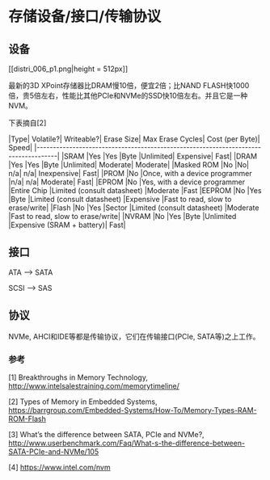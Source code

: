 # 存储设备/接口/传输协议


## 设备

[[distri_006_p1.png|height = 512px]]

最新的3D XPoint存储器比DRAM慢10倍，便宜2倍；比NAND FLASH快1000倍，贵5倍左右，性能比其他PCIe和NVMe的SSD快10倍左右。并且它是一种NVM。


下表摘自[2]

|Type|	Volatile?|	Writeable?|	Erase Size|	Max Erase Cycles|	Cost (per Byte)|	Speed|
|------------------------------------------------------------------------------------|
|SRAM	|Yes	|Yes	|Byte	|Unlimited|	Expensive|	Fast|
|DRAM	|Yes	|Yes	|Byte	|Unlimited|	Moderate|	Moderate|
|Masked ROM	|No	|No|	n/a|	n/a|	Inexpensive|	Fast|
|PROM	|No	|Once, with a device programmer	|n/a|	n/a|	Moderate|	Fast|
|EPROM	|No	|Yes, with a device programmer	|Entire Chip	|Limited (consult datasheet)	|Moderate	|Fast
|EEPROM	|No	|Yes	|Byte	|Limited (consult datasheet)	|Expensive	|Fast to read, slow to erase/write|
|Flash	|No	|Yes	|Sector	|Limited (consult datasheet)	|Moderate	|Fast to read, slow to erase/write|
|NVRAM	|No	|Yes	|Byte	|Unlimited	|Expensive (SRAM + battery)|	Fast|


## 接口

ATA --> SATA

SCSI --> SAS




## 协议
NVMe, AHCI和IDE等都是传输协议，它们在传输接口(PCIe, SATA等)之上工作。

### 参考
[1] Breakthroughs in Memory Technology, http://www.intelsalestraining.com/memorytimeline/

[2] Types of Memory in Embedded Systems, https://barrgroup.com/Embedded-Systems/How-To/Memory-Types-RAM-ROM-Flash


[3] What’s the difference between SATA, PCIe and NVMe?, http://www.userbenchmark.com/Faq/What-s-the-difference-between-SATA-PCIe-and-NVMe/105

[4] https://www.intel.com/nvm